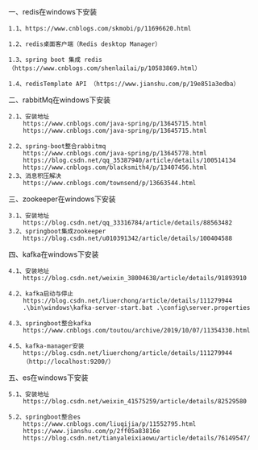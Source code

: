 一、redis在windows下安装
    
    1.1、https://www.cnblogs.com/skmobi/p/11696620.html
    
    1.2、redis桌面客户端（Redis desktop Manager）
    
    1.3、spring boot 集成 redis（https://www.cnblogs.com/shenlailai/p/10583869.html）
    
    1.4、redisTemplate API （https://www.jianshu.com/p/19e851a3edba）
    
    
二、rabbitMq在windows下安装

    2.1、安装地址
        https://www.cnblogs.com/java-spring/p/13645715.html
        https://www.cnblogs.com/java-spring/p/13645715.html
        
    2.2、spring-boot整合rabbitmq
        https://www.cnblogs.com/java-spring/p/13645778.html
        https://blog.csdn.net/qq_35387940/article/details/100514134
        https://www.cnblogs.com/blacksmith4/p/13407456.html
    2.3、消息积压解决
        https://www.cnblogs.com/townsend/p/13663544.html
    
三、zookeeper在windows下安装
    
    3.1、安装地址
        https://blog.csdn.net/qq_33316784/article/details/88563482
    3.2、springboot集成zookeeper
        https://blog.csdn.net/u010391342/article/details/100404588    
    
四、kafka在windows下安装

    4.1、安装地址
        https://blog.csdn.net/weixin_38004638/article/details/91893910
   
    4.2、kafka启动与停止
        https://blog.csdn.net/liuerchong/article/details/111279944
        .\bin\windows\kafka-server-start.bat .\config\server.properties
   
    4.3、springboot整合kafka
        https://www.cnblogs.com/toutou/archive/2019/10/07/11354330.html   
     
    4.5、kafka-manager安装
        https://blog.csdn.net/liuerchong/article/details/111279944
        （http://localhost:9200/）

五、es在windows下安装  
    
    5.1、安装地址
        https://blog.csdn.net/weixin_41575259/article/details/82529580
        
    5.2、springboot整合es
        https://www.cnblogs.com/liuqijia/p/11552795.html
        https://www.jianshu.com/p/2ff05a83816e
        https://blog.csdn.net/tianyaleixiaowu/article/details/76149547/